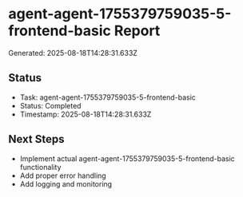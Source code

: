 # agent-agent-1755379759035-5-frontend-basic Report

Generated: 2025-08-18T14:28:31.633Z

## Status
- Task: agent-agent-1755379759035-5-frontend-basic
- Status: Completed
- Timestamp: 2025-08-18T14:28:31.633Z

## Next Steps
- Implement actual agent-agent-1755379759035-5-frontend-basic functionality
- Add proper error handling
- Add logging and monitoring
